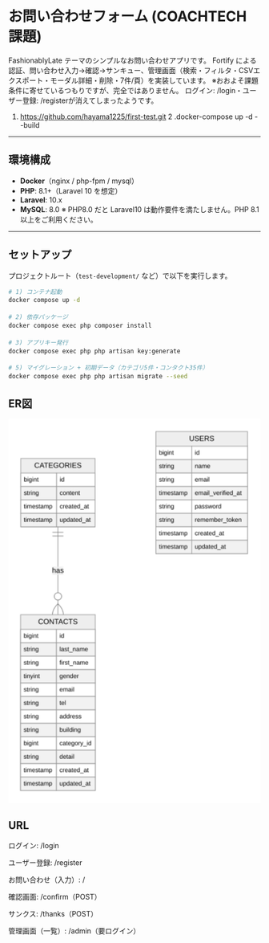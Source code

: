 # お問い合わせフォーム (COACHTECH 課題)

FashionablyLate テーマのシンプルなお問い合わせアプリです。
Fortify による認証、問い合わせ入力→確認→サンキュー、管理画面（検索・フィルタ・CSVエクスポート・モーダル詳細・削除・7件/頁）を実装しています。
※おおよそ課題条件に寄せているつもりですが、完全ではありません。
ログイン: /login・ユーザー登録: /registerが消えてしまったようです。

1. https://github.com/hayama1225/first-test.git
2 .docker-compose up -d --build

---

## 環境構成

- **Docker**（nginx / php-fpm / mysql）
- **PHP**: 8.1+（Laravel 10 を想定）
- **Laravel**: 10.x
- **MySQL**: 8.0
※ PHP8.0 だと Laravel10 は動作要件を満たしません。PHP 8.1 以上をご利用ください。

---

## セットアップ

プロジェクトルート（`test-development/` など）で以下を実行します。

```bash
# 1) コンテナ起動
docker compose up -d

# 2) 依存パッケージ
docker compose exec php composer install

# 3) アプリキー発行
docker compose exec php php artisan key:generate

# 5) マイグレーション + 初期データ（カテゴリ5件・コンタクト35件）
docker compose exec php php artisan migrate --seed


```

## ER図
![ER図](docs/erd.drawio.svg)

## URL

ログイン: /login

ユーザー登録: /register

お問い合わせ（入力）: /

確認画面: /confirm（POST）

サンクス: /thanks（POST）

管理画面（一覧）: /admin（要ログイン）

